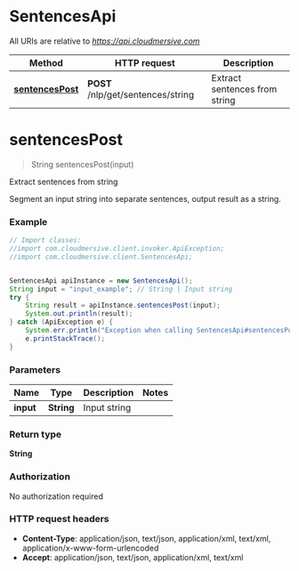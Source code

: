 # SentencesApi

All URIs are relative to *https://api.cloudmersive.com*

Method | HTTP request | Description
------------- | ------------- | -------------
[**sentencesPost**](SentencesApi.md#sentencesPost) | **POST** /nlp/get/sentences/string | Extract sentences from string


<a name="sentencesPost"></a>
# **sentencesPost**
> String sentencesPost(input)

Extract sentences from string

Segment an input string into separate sentences, output result as a string.

### Example
```java
// Import classes:
//import com.cloudmersive.client.invoker.ApiException;
//import com.cloudmersive.client.SentencesApi;


SentencesApi apiInstance = new SentencesApi();
String input = "input_example"; // String | Input string
try {
    String result = apiInstance.sentencesPost(input);
    System.out.println(result);
} catch (ApiException e) {
    System.err.println("Exception when calling SentencesApi#sentencesPost");
    e.printStackTrace();
}
```

### Parameters

Name | Type | Description  | Notes
------------- | ------------- | ------------- | -------------
 **input** | **String**| Input string |

### Return type

**String**

### Authorization

No authorization required

### HTTP request headers

 - **Content-Type**: application/json, text/json, application/xml, text/xml, application/x-www-form-urlencoded
 - **Accept**: application/json, text/json, application/xml, text/xml

